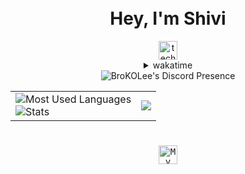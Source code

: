 <div align="center">
  <h1><br />Hey, I'm Shivi</h1>
    <img
      src="https://komarev.com/ghpvc/?username=techshivvy&style=for-the-badge&color=6d41a1&label=STALKERS"
      alt="techshivvy-profile-views"
      height="30px"
    />
  <details>
    <summary>wakatime</summary>

<!--START_SECTION:waka-->

```lua
From: 30 September 2023 - To: 31 July 2025

Total Time: 231 hrs

Python           110 hrs 59 mins >>>>>>>>>>>>-------------   47.01 %
JavaScript       31 hrs 48 mins  >>>----------------------   13.48 %
C++              30 hrs 9 mins   >>>----------------------   12.77 %
CSS              16 hrs 1 min    >>-----------------------   06.79 %
YAML             9 hrs 29 mins   >------------------------   04.02 %
TypeScript       8 hrs 43 mins   >------------------------   03.69 %
HTML             5 hrs 47 mins   >------------------------   02.45 %
Other            5 hrs 4 mins    >------------------------   02.15 %
Bash             4 hrs 39 mins   -------------------------   01.97 %
Markdown         3 hrs 52 mins   -------------------------   01.64 %
```

<!--END_SECTION:waka-->
  </details>
<!--   <table>
    <tr>
      <td>
        <img
          src="https://lanyard-profile-readme-techshivvys-projects.vercel.app/api/776722539211653151?showDisplayName=false&animatedDecoration=true&hideNameplate=false&hideTimestamp=false&hideBadges=false&showBanner=animated&idleMessage=I'm%20in%20a%20parallel%20universe%20where%20I'm%20productive.&hideActivity=false&hideSpotify=false&bg=000000"
          alt="BroKOLee's Discord Presence"
        />
      </td>
    </tr>
  </table> -->
  <div align="center">
  <img
    src="https://lanyard-profile-readme-techshivvys-projects.vercel.app/api/776722539211653151?showDisplayName=false&animatedDecoration=true&hideNameplate=false&hideTimestamp=false&hideBadges=false&showBanner=animated&idleMessage=I'm%20in%20a%20parallel%20universe%20where%20I'm%20productive.&hideActivity=false&hideSpotify=false&bg=000000"
    alt="BroKOLee's Discord Presence"
  />
</div>



  <table>
    <tr>
      <td>
        <img
          src="https://github-readme-stats-techshivvys-projects.vercel.app/api/top-langs/?username=TechShivvy&layout=compact&theme=transparent&text_color=cdd6f4&hide_border=true&icon_color=cba6f7&title_color=94e2d5&langs_count=10"
          alt="Most Used Languages"
        />
        <br />
        <img
          src="https://github-readme-stats-techshivvys-projects.vercel.app/api?username=TechShivvy&show_icons=true&theme=transparent&text_color=cdd6f4&icon_color=cba6f7&title_color=94e2d5&hide_border=true&rank_icon=percentile"
          alt="Stats"
        />
      </td>
      <td>
      <img
          src="https://spotify-github-profile.kittinanx.com/api/view?uid=2gshy2wa8eeq8clpv8sgghh4p&cover_image=true&theme=default&show_offline=false&background_color=transparent&text_color=cdd6f4&icon_color=cba6f7&title_color=94e2d5&interchange=true&bar_color_cover=true"
        />
      </td>
    </tr>
  </table>

  <h1></h1>
  
  <kbd>
  <a href="https://open.spotify.com/user/2gshy2wa8eeq8clpv8sgghh4p">
      <img
        src="https://img.shields.io/badge/Profile-1db954?logo=spotify&logoColor=white&style=for-the-badge"
        alt="My Spotify Profile"
        height="30"
      /> </a>
  </kbd>
</div>
